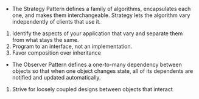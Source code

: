 - The Strategy Pattern defines a family of algorithms, encapsulates each one, and makes them interchangeable.
  Strategy lets the algorithm vary independently of clients that use it.

1. Identify the aspects of your application that vary and separate them from what stays the same. 
2. Program to an interface, not an implementation.
3. Favor composition over inheritance

- The Observer Pattern defines a one-to-many dependency between objects so that when one object
  changes state, all of its dependents are notified and updated automatically.

1. Strive for loosely coupled designs between objects that interact